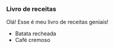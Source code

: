 ### Livro de receitas

Olá! Esse é meu livro de receitas geniais!

- Batata recheada
- Café cremoso
